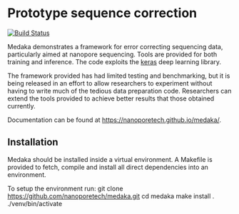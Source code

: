 Prototype sequence correction
=============================

[![Build Status](https://travis-ci.org/nanoporetech/medaka.svg?branch=master)](https://travis-ci.org/nanoporetech/medaka)

Medaka demonstrates a framework for error correcting sequencing data,
particularly aimed at nanopore sequencing. Tools are provided for both training
and inference. The code exploits the [keras]('https://keras.io') deep learning
library.

The framework provided has had limited testing and benchmarking, but it is
being released in an effort to allow researchers to experiment without having
to write much of the tedious data preparation code. Researchers can extend the
tools provided to achieve better results that those obtained currently.

Documentation can be found at https://nanoporetech.github.io/medaka/.

Installation
------------
  
Medaka should be installed inside a virtual environment. A Makefile is
provided to fetch, compile and install all direct dependencies into an
environment.

To setup the environment run:
    git clone https://github.com/nanoporetech/medaka.git
    cd medaka
    make install
    . ./venv/bin/activate
